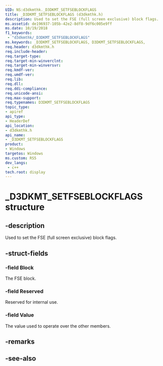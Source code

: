 ```yaml
---
UID: NS:d3dkmthk._D3DKMT_SETFSEBLOCKFLAGS
title: _D3DKMT_SETFSEBLOCKFLAGS (d3dkmthk.h)
description: Used to set the FSE (full screen exclusive) block flags.
ms.assetid: de196937-105b-42e2-8df8-9df6c005e9ff
ms.date: 10/19/2018
f1_keywords:
 - "d3dkmthk/_D3DKMT_SETFSEBLOCKFLAGS"
ms.keywords: _D3DKMT_SETFSEBLOCKFLAGS, D3DKMT_SETFSEBLOCKFLAGS, 
req.header: d3dkmthk.h
req.include-header:
req.target-type:
req.target-min-winverclnt:
req.target-min-winversvr:
req.kmdf-ver:
req.umdf-ver:
req.lib:
req.dll:
req.ddi-compliance:
req.unicode-ansi:
req.max-support:
req.typenames: D3DKMT_SETFSEBLOCKFLAGS
topic_type: 
- apiref
api_type: 
- HeaderDef
api_location: 
- d3dkmthk.h
api_name: 
- _D3DKMT_SETFSEBLOCKFLAGS
product:
- Windows
targetos: Windows
ms.custom: RS5
dev_langs:
 - c++
tech.root: display
---
```


# _D3DKMT_SETFSEBLOCKFLAGS structure

## -description

Used to set the FSE (full screen exclusive) block flags.

## -struct-fields

### -field Block

The FSE block.

### -field Reserved

Reserved for internal use.

### -field Value
 
The value used to operate over the other members.

## -remarks

## -see-also
